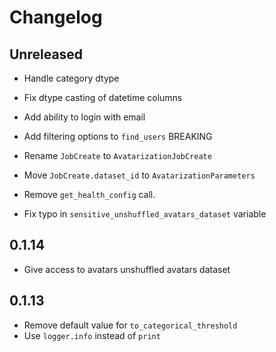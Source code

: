 # Changelog

## Unreleased

- Handle category dtype
- Fix dtype casting of datetime columns
- Add ability to login with email
- Add filtering options to `find_users`
  BREAKING

- Rename `JobCreate` to `AvatarizationJobCreate`
- Move `JobCreate.dataset_id` to `AvatarizationParameters`
- Remove `get_health_config` call.
- Fix typo in `sensitive_unshuffled_avatars_dataset` variable

## 0.1.14

- Give access to avatars unshuffled avatars dataset

## 0.1.13

- Remove default value for `to_categorical_threshold`
- Use `logger.info` instead of `print`
